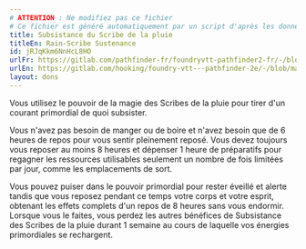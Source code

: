```yaml
---
# ATTENTION : Ne modifiez pas ce fichier
# Ce fichier est généré automatiquement par un script d'après les données du module Foundry VTT officiel et de sa traduction
title: Subsistance du Scribe de la pluie
titleEn: Rain-Scribe Sustenance
id: jRJqKkm6NnHcL8HO
urlFr: https://gitlab.com/pathfinder-fr/foundryvtt-pathfinder2-fr/-/blob/master/data/feats/jRJqKkm6NnHcL8HO.htm
urlEn: https://gitlab.com/hooking/foundry-vtt---pathfinder-2e/-/blob/master/packs/data/feats.db/rain-scribe-sustenance.json
layout: dons
---
```

Vous utilisez le pouvoir de la magie des Scribes de la pluie pour tirer d'un courant primordial de quoi subsister.

Vous n'avez pas besoin de manger ou de boire et n'avez besoin que de 6 heures de repos pour vous sentir pleinement reposé. Vous devez toujours vous reposer au moins 8 heures et dépenser 1 heure de préparatifs pour regagner les ressources utilisables seulement un nombre de fois limitées par jour, comme les emplacements de sort.

Vous pouvez puiser dans le pouvoir primordial pour rester éveillé et alerte tandis que vous reposez pendant ce temps votre corps et votre esprit, obtenant les effets complets d'un repos de 8 heures sans vous endormir. Lorsque vous le faites, vous perdez les autres bénéfices de Subsistance des Scribes de la pluie durant 1 semaine au cours de laquelle vos énergies primordiales se rechargent.
